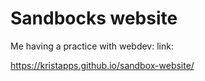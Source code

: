 # Sandbocks website

Me having a practice with webdev:
link: 


https://kristapps.github.io/sandbox-website/
